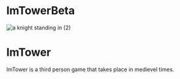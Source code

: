 # ImTowerBeta
![a knight standing in (2)](https://github.com/christiaanoostwouder/ImTowerBeta/assets/117080893/ee399628-6856-496b-b26a-e3bfbc5cceee)
# ImTower
ImTower is a third person game that takes place in medievel times.
